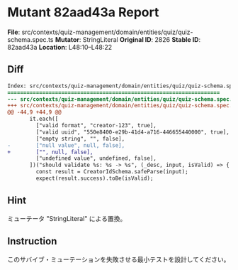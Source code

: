 # Mutant 82aad43a Report

**File**: src/contexts/quiz-management/domain/entities/quiz/quiz-schema.spec.ts
**Mutator**: StringLiteral
**Original ID**: 2826
**Stable ID**: 82aad43a
**Location**: L48:10–L48:22

## Diff

```diff
Index: src/contexts/quiz-management/domain/entities/quiz/quiz-schema.spec.ts
===================================================================
--- src/contexts/quiz-management/domain/entities/quiz/quiz-schema.spec.ts	original
+++ src/contexts/quiz-management/domain/entities/quiz/quiz-schema.spec.ts	mutated #2826
@@ -44,9 +44,9 @@
       it.each([
         ["valid format", "creator-123", true],
         ["valid uuid", "550e8400-e29b-41d4-a716-446655440000", true],
         ["empty string", "", false],
-        ["null value", null, false],
+        ["", null, false],
         ["undefined value", undefined, false],
       ])("should validate %s: %s -> %s", (_desc, input, isValid) => {
         const result = CreatorIdSchema.safeParse(input);
         expect(result.success).toBe(isValid);
```

## Hint

ミューテータ "StringLiteral" による置換。

## Instruction

このサバイブ・ミューテーションを失敗させる最小テストを設計してください。
